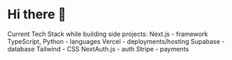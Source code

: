 # Hi there 👋

Current Tech Stack while building side projects:
Next.js - framework
TypeScript, Python - languages
Vercel - deployments/hosting
Supabase - database
Tailwind - CSS
NextAuth.js - auth
Stripe - payments
